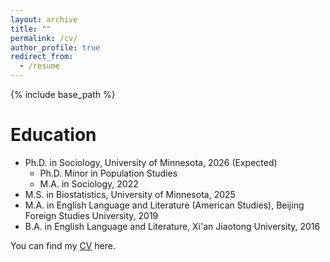 ```yaml
---
layout: archive
title: ""
permalink: /cv/
author_profile: true
redirect_from:
  - /resume
---
```


{% include base_path %}

Education
======
* Ph.D. in Sociology, University of Minnesota, 2026 (Expected)
  * Ph.D. Minor in Population Studies
  * M.A. in Sociology, 2022
* M.S. in Biostatistics, University of Minnesota, 2025
* M.A. in English Language and Literature (American Studies), Beijing Foreign Studies University, 2019
* B.A. in English Language and Literature, Xi'an Jiaotong University, 2016

You can find my [CV](/assets/XiaowenHan_CV_May2025.pdf) here.
  
